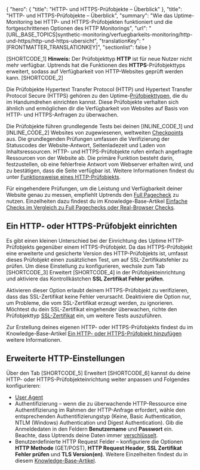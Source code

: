 {
  "hero": {
    "title": "HTTP- und HTTPS-Prüfobjekte – Überblick"
  },
  "title": "HTTP- und HTTPS-Prüfobjekte – Überblick",
  "summary": "Wie das Uptime-Monitoring bei HTTP- und HTTPS-Prüfobjekten funktioniert und die fortgeschrittenen Optionen des HTTP Monitorings",
  "url": "[URL_BASE_TOPICS]synthetic-monitoring/verfuegbarkeits-monitoring/http-und-https/http-und-https-ubersicht",
  "translationKey": "[FRONTMATTER_TRANSLATIONKEY]",
  "sectionlist": false
}

[SHORTCODE_1] **Hinweis:** Der Prüfobjekttyp **HTTP** ist für neue Nutzer nicht mehr verfügbar. Uptrends hat die Funktionen des **HTTPS**-Prüfobjekttyps erweitert, sodass auf Verfügbarkeit von HTTP-Websites geprüft werden kann. [SHORTCODE_2]

Die Prüfobjekte Hypertext Transfer Protocol (HTTP) und Hypertext Transfer Protocol Secure (HTTPS) gehören zu den Uptime-[Prüfobjekttypen]([LINK_URL_1]), die du im Handumdrehen einrichten kannst. Diese Prüfobjekte verhalten sich ähnlich und ermöglichen dir die Verfügbarkeit von Websites auf Basis von HTTP- und HTTPS-Anfragen zu überwachen.

Die Prüfobjekte führen grundlegende Tests bei deinen [INLINE_CODE_1] und [INLINE_CODE_2] Websites von zugewiesenen, weltweiten [Checkpoints]([LINK_URL_2]) aus. Die grundlegenden Prüfungen umfassen die Verifizierung der Statuscodes der Website-Antwort, Seitenladezeit und Laden von Inhaltsressourcen. HTTP- und HTTPS-Prüfobjekte rufen einfach angefragte Ressourcen von der Website ab. Die primäre Funktion besteht darin, festzustellen, ob eine fehlerfreie Antwort vom Webserver erhalten wird, und zu bestätigen, dass die Seite verfügbar ist. Weitere Informationen findest du unter [Funktionsweise eines HTTP-Prüfobjekts]([LINK_URL_3]).

Für eingehendere Prüfungen, um die Leistung und Verfügbarkeit deiner Website genau zu messen, empfiehlt Uptrends den [Full Pagecheck]([LINK_URL_4]) zu nutzen. Einzelheiten dazu findest du im Knowledge-Base-Artikel [Einfache Checks im Vergleich zu Full Pagechecks oder Real-Browser Checks]([LINK_URL_5]).

## Ein HTTP- oder HTTPS-Prüfobjekt einrichten

Es gibt einen kleinen Unterschied bei der Einrichtung des Uptime HTTP-Prüfobjekts gegenüber einem HTTPS-Prüfobjekt. Da das HTTPS-Prüfobjekt eine erweiterte und gesicherte Version des HTTP-Prüfobjekts ist, umfasst dieses Prüfobjekt einen zusätzlichen Test, um auf SSL-Zertifikatsfehler zu prüfen. Um diese Einstellung zu konfigurieren, wechsle zum Tab [SHORTCODE_3] Erweitert [SHORTCODE_4] in der Prüfobjekteinrichtung und aktiviere das Kontrollkästchen **SSL Zertifikat Fehler prüfen**.

Aktivieren dieser Option erlaubt deinem HTTPS-Prüfobjekt zu verifizieren, dass das SSL-Zertifikat keine Fehler verursacht. Deaktiviere die Option nur, um Probleme, die vom SSL-Zertifikat erzeugt werden, zu ignorieren. Möchtest du dein SSL-Zertifikat eingehender überwachen, richte den Prüfobjekttyp [SSL-Zertifikat]([LINK_URL_6]) ein, um weitere Tests auszuführen.

Zur Erstellung deines eigenen HTTP- oder HTTPS-Prüfobjekts findest du im Knowledge-Base-Artikel [Ein HTTP- oder HTTPS-Prüfobjekt hinzufügen]([LINK_URL_7]) weitere Informationen.

## Erweiterte HTTP-Einstellungen

Über den Tab [SHORTCODE_5] Erweitert [SHORTCODE_6] kannst du deine HTTP- oder HTTPS-Prüfobjekteinrichtung weiter anpassen und Folgendes konfigurieren:

- [User Agent]([LINK_URL_8]) 
- Authentifizierung – wenn die zu überwachende HTTP-Ressource eine Authentifizierung im Rahmen der HTTP-Anfrage erfordert, wähle den entsprechenden Authentifizierungstyp (Keine, Basic Authentication, NTLM (Windows) Authentication und Digest Authentication). Gib die Anmeldedaten in den Feldern **Benutzername** und **Passwort** ein. Beachte, dass Uptrends deine Daten immer [verschlüsselt]([LINK_URL_9]).
- Benutzerdefinierte HTTP Request Felder – konfiguriere die Optionen **HTTP Methode** (GET/POST), **HTTP Request Header**, **SSL Zertifikat Fehler prüfen** und **TLS Version(en)**. Weitere Einzelheiten findest du in diesem [Knowledge-Base-Artikel]([LINK_URL_10]).

